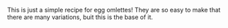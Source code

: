 This is just a simple recipe for egg omlettes! 
They are so easy to make that there are many variations, buit this is the base of it. 